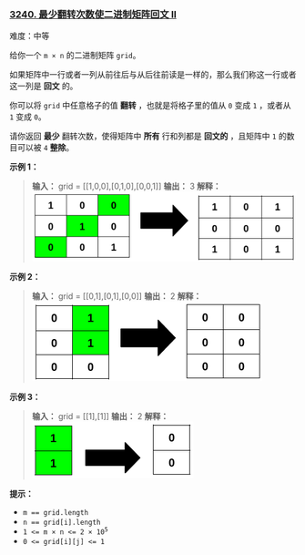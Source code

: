 ### [3240\. 最少翻转次数使二进制矩阵回文 II](https://leetcode.cn/problems/minimum-number-of-flips-to-make-binary-grid-palindromic-ii/)

难度：中等

给你一个 <code>m &times; n</code> 的二进制矩阵 `grid`。

如果矩阵中一行或者一列从前往后与从后往前读是一样的，那么我们称这一行或者这一列是 **回文** 的。

你可以将 `grid` 中任意格子的值 **翻转** ，也就是将格子里的值从 `0` 变成 `1` ，或者从 `1` 变成 `0`。

请你返回 **最少** 翻转次数，使得矩阵中 **所有** 行和列都是 **回文的** ，且矩阵中 `1` 的数目可以被 `4` **整除**。

**示例 1：**

> **输入：** grid = \[[1,0,0],[0,1,0],[0,0,1]]
> **输出：** 3
> **解释：**
> ![](./assets/img/Question3240_01.png)

**示例 2：**

> **输入：** grid = \[[0,1],[0,1],[0,0]]
> **输出：** 2
> **解释：**
> ![](./assets/img/Question3240_02.png)

**示例 3：**

> **输入：** grid = \[[1],[1]]
> **输出：** 2
> **解释：**
> ![](./assets/img/Question3240_03.png)

**提示：**

- `m == grid.length`
- `n == grid[i].length`
- <code>1 <= m &times; n <= 2 &times; 10<sup>5</sup></code>
- `0 <= grid[i][j] <= 1`
